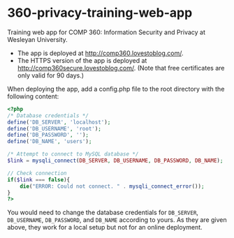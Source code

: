 # 360-privacy-training-web-app

Training web app for COMP 360: Information Security and Privacy at Wesleyan University.

- The app is deployed at <http://comp360.lovestoblog.com/>.
- The HTTPS version of the app is deployed at <http://comp360secure.lovestoblog.com/>. (Note that free certificates are only valid for 90 days.)

When deploying the app, add a config.php file to the root directory with the following content:

```php
<?php
/* Database credentials */
define('DB_SERVER', 'localhost');
define('DB_USERNAME', 'root');
define('DB_PASSWORD', '');
define('DB_NAME', 'users');

/* Attempt to connect to MySQL database */
$link = mysqli_connect(DB_SERVER, DB_USERNAME, DB_PASSWORD, DB_NAME);

// Check connection
if($link === false){
    die("ERROR: Could not connect. " . mysqli_connect_error());
}
?>
```

You would need to change the database credentials for `DB_SERVER`, `DB_USERNAME`, `DB_PASSWORD`, and `DB_NAME` according to yours. As they are given above, they work for a local setup but not for an online deployment.
